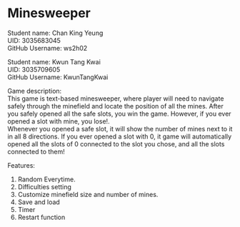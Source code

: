 # Minesweeper

Student name: Chan King Yeung     
UID: 3035683045     
GitHub Username: ws2h02     

Student name: Kwun Tang Kwai     
UID: 3035709605     
GitHub Username: KwunTangKwai     

Game description:         
This game is text-based minesweeper, where player will need to navigate safely through the minefield and locate the position of all the mines. After you safely opened all the safe slots, you win the game. However, if you ever opened a slot with mine, you lose!.       
Whenever you opened a safe slot, it will show the number of mines next to it in all 8 directions. If you ever opened a slot with 0, it game will automatically opened all the slots of 0 connected to the slot you chose, and all the slots connected to them!

Features:         
1. Random Everytime.        
2. Difficulties setting        
3. Customize minefield size and number of mines.
4. Save and load
5. Timer       
6. Restart function                     
